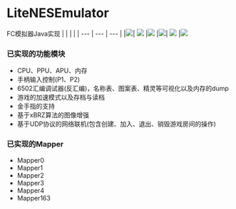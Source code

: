 # LiteNESEmulator
FC模拟器Java实现
|  |  |  |
| --- | --- | --- |
|![](https://s1.ax1x.com/2020/08/09/a7sEi8.png)| ![](https://user-gold-cdn.xitu.io/2020/6/2/172735b5d585ee83?w=768&h=721&f=png&s=12313) |![](https://user-gold-cdn.xitu.io/2020/6/2/172735b5d880bfb0?w=768&h=721&f=png&s=8682)
|![](https://user-gold-cdn.xitu.io/2020/6/2/172735b5db7f4f41?w=768&h=721&f=png&s=7892)| ![](https://user-gold-cdn.xitu.io/2020/6/2/172735b5deac1006?w=768&h=722&f=png&s=10981) |![](https://user-gold-cdn.xitu.io/2020/6/2/172735b5de090ec5?w=768&h=721&f=png&s=10749) 

### 已实现的功能模块
- CPU、PPU、APU、内存
- 手柄输入控制(P1、P2)
- 6502汇编调试器(反汇编)，名称表、图案表、精灵等可视化以及内存的dump
- 游戏的加速模式以及存档与读档
- 金手指的支持
- 基于xBRZ算法的图像增强
- 基于UDP协议的网络联机(包含创建、加入、退出、销毁游戏房间的操作)
### 已实现的Mapper
- Mapper0
- Mapper1
- Mapper2
- Mapper3
- Mapper4
- Mapper163
